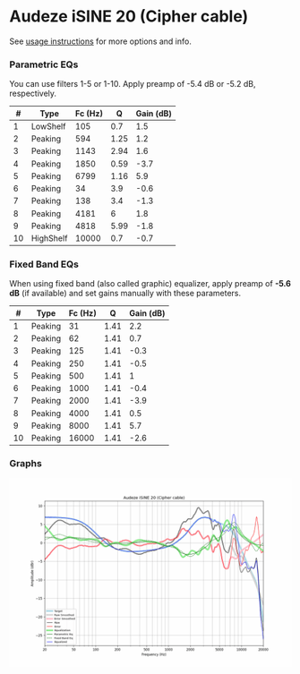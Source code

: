 # Audeze iSINE 20 (Cipher cable)
See [usage instructions](https://github.com/jaakkopasanen/AutoEq#usage) for more options and info.

### Parametric EQs
You can use filters 1-5 or 1-10. Apply preamp of -5.4 dB or -5.2 dB, respectively.

|   # | Type      |   Fc (Hz) |    Q |   Gain (dB) |
|-----|-----------|-----------|------|-------------|
|   1 | LowShelf  |       105 | 0.7  |         1.5 |
|   2 | Peaking   |       594 | 1.25 |         1.2 |
|   3 | Peaking   |      1143 | 2.94 |         1.6 |
|   4 | Peaking   |      1850 | 0.59 |        -3.7 |
|   5 | Peaking   |      6799 | 1.16 |         5.9 |
|   6 | Peaking   |        34 | 3.9  |        -0.6 |
|   7 | Peaking   |       138 | 3.4  |        -1.3 |
|   8 | Peaking   |      4181 | 6    |         1.8 |
|   9 | Peaking   |      4818 | 5.99 |        -1.8 |
|  10 | HighShelf |     10000 | 0.7  |        -0.7 |

### Fixed Band EQs
When using fixed band (also called graphic) equalizer, apply preamp of **-5.6 dB** (if available) and set gains manually with these parameters.

|   # | Type    |   Fc (Hz) |    Q |   Gain (dB) |
|-----|---------|-----------|------|-------------|
|   1 | Peaking |        31 | 1.41 |         2.2 |
|   2 | Peaking |        62 | 1.41 |         0.7 |
|   3 | Peaking |       125 | 1.41 |        -0.3 |
|   4 | Peaking |       250 | 1.41 |        -0.5 |
|   5 | Peaking |       500 | 1.41 |         1   |
|   6 | Peaking |      1000 | 1.41 |        -0.4 |
|   7 | Peaking |      2000 | 1.41 |        -3.9 |
|   8 | Peaking |      4000 | 1.41 |         0.5 |
|   9 | Peaking |      8000 | 1.41 |         5.7 |
|  10 | Peaking |     16000 | 1.41 |        -2.6 |

### Graphs
![](./Audeze%20iSINE%2020%20(Cipher%20cable).png)
